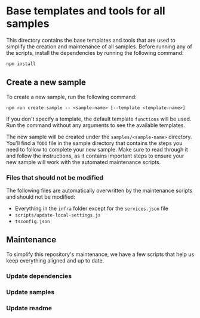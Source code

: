 # Base templates and tools for all samples

This directory contains the base templates and tools that are used to simplify the creation and maintenance of all samples.
Before running any of the scripts, install the dependencies by running the following command:

```bash
npm install
```

## Create a new sample

To create a new sample, run the following command:

```
npm run create:sample -- <sample-name> [--template <template-name>]
```

If you don't specify a template, the default template `functions` will be used. Run the command without any arguments to see the available templates.

The new sample will be created under the `samples/<sample-name>` directory.
You'll find a `TODO` file in the sample directory that contains the steps you need to follow to complete your new sample. Make sure to read through it and follow the instructions, as it contains important steps to ensure your new sample will work with the automated maintenance scripts.

### Files that should not be modified

The following files are automatically overwritten by the maintenance scripts and should not be modified:

- Everything in the `infra` folder except for the `services.json` file
- `scripts/update-local-settings.js`
- `tsconfig.json`

## Maintenance

To simplify this repository's maintenance, we have a few scripts that help us keep everything aligned and up to date.

### Update dependencies


### Update samples


### Update readme



